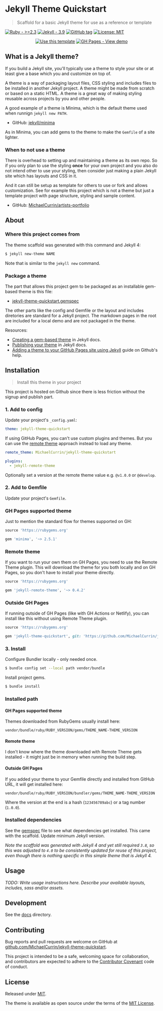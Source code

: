 # Jekyll Theme Quickstart
> Scaffold for a basic Jekyll theme for use as a reference or template

[![Ruby - >=2.3](https://img.shields.io/badge/Ruby->=2.3-blue?logo=ruby&logoColor=white)](https://ruby-lang.org)
[![Jekyll - 3.9](https://img.shields.io/badge/Jekyll-3.9-blue?logo=jekyll&logoColor=white)](https://jekyllrb.com)
[![GitHub tag](https://img.shields.io/github/tag/MichaelCurrin/jekyll-theme-quickstart)](https://github.com/MichaelCurrin/jekyll-theme-quickstart/tags/?include_prereleases&sort=semver)
[![License: MIT](https://img.shields.io/badge/License-MIT-blue)](#license)


<div align="center">

[![Use this template](https://img.shields.io/badge/Use_this_template-2ea44f?style=for-the-badge&logo=github)](https://github.com/MichaelCurrin/jekyll-theme-quickstart/generate)
[![GH Pages - View demo](https://img.shields.io/badge/GH_Pages-View_demo-green?style=for-the-badge)](https://michaelcurrin.github.io/jekyll-theme-quickstart/)

</div>


## What is a Jekyll theme?

If you build a Jekyll site, you'll typically use a theme to style your site or at least give a base which you and customize on top of.

A theme is a way of packaging layout files, CSS styling and includes files to be installed in another Jekyll project. A theme might be made from scratch or based on a static HTML. A theme is a great way of making styling reusable across projects by you and other people.

A good example of a theme is Minima, which is the default theme used when runnign `jekyll new PATH`.

- GitHub: [jekyll/minima](https://github.com/jekyll/minima)

As in Minima, you can add gems to the theme to make the `Gemfile` of a site lighter.

### When to not use a theme

There is overhead to setting up and maintaining a theme as its own repo. So if you only plan to use the styling **once** for your own project and you also do not intend other to use your styling, then consider just making a plain Jekyll site which has layouts and CSS in it.

And it can still be setup as template for others to use or fork and allows customization. See for example this project which is not a theme but just a template project with page structure, styling and sample content.

- GitHub: [MichaelCurrin/artists-portfolio](https://github.com/MichaelCurrin/artists-portfolio)


## About

### Where this project comes from

The theme scaffold was generated with this command and Jekyll 4:

```sh
$ jekyll new-theme NAME
```

Note that is similar to the `jekyll new` command.

### Package a theme

The part that allows this project gem to be packaged as an installable gem-based theme is this file:

- [jekyll-theme-quickstart.gemspec](/jekyll-theme-quickstart.gemspec)

The other parts like the config and Gemfile or the layout and includes diretories are standard for a Jekyll project. The markdown pages in the root are included for a local demo and are not packaged in the theme.

Resources:

- [Creating a gem-based theme](https://jekyllrb.com/docs/themes/#creating-a-gem-based-theme) in Jekyll docs.
- [Publishing your theme](https://jekyllrb.com/docs/themes/#publishing-your-theme) in Jekyll docs.
- [Adding a theme to your GitHub Pages site using Jekyll](https://help.github.com/en/github/working-with-github-pages/adding-a-theme-to-your-github-pages-site-using-jekyll) guide on Github's help.


## Installation
>  Install this theme in your project

This project is hosted on Github since there is less friction without the signup and publish part.


### 1. Add to config

Update your project's `_config.yaml`:

```yaml
theme: jekyll-theme-quickstart
```

If using GitHub Pages, you can't use custom plugins and themes. But you can use the [remote theme](https://github.com/benbalter/jekyll-remote-theme) approach instead to load any theme.

```yaml
remote_theme: MichaelCurrin/jekyll-theme-quickstart

plugins:
  - jekyll-remote-theme
```

Optionally set a version at the remote theme value e.g. `@v1.0.0` or `@develop`.

### 2. Add to Gemfile

Update your project's `Gemfile`.

### GH Pages supported theme

Just to mention the standard flow for themes supported on GH:

```ruby
source 'https://rubygems.org'

gem 'minima', '~> 2.5.1'
```

###  Remote theme

If you want to run your own them on GH Pages, you need to use the Remote Theme plugin. This will download the theme for you both locally and on GH Pages, so you don't have to install your theme directly.

```ruby
source 'https://rubygems.org'

gem 'jekyll-remote-theme', '~> 0.4.2'
```

### Outside GH Pages

If running outside of GH Pages (like with GH Actions or Netlify), you can install like this without using Remote Theme plugin.

```ruby
source 'https://rubygems.org'

gem 'jekyll-theme-quickstart', git: 'https://github.com/MichaelCurrin/jekyll-theme-quickstart'
```


### 3. Install

Configure Bundler locally - only needed once.

```sh
$ bundle config set --local path vendor/bundle
```

Install project gems.

```sh
$ bundle install
```

### Installed path

#### GH Pages supported theme

Themes downloaded from RubyGems usually install here:

```
vendor/bundle/ruby/RUBY_VERSION/gems/THEME_NAME-THEME_VERSION
```

#### Remote theme

I don't know where the theme downloaded with Remote Theme gets installed - it might just be in memory when running the build step.

#### Outside GH Pages

If you added your theme to your Gemfile directly and installed from GitHub URL, it will get installed here:

```
vendor/bundle/ruby/RUBY_VERSION/bundler/gems/THEME_NAME-THEME_VERSION
```

Where the version at the end is a hash (`123456789abc`) or a tag number (`1.0.0`).



### Installed dependencies

See the [gemspec](jekyll-theme-quickstart.gemspec) file to see what dependencies get installed. This came with the scaffold. Update minimum Jekyll version.

_Note the scaffold was generated with Jekyll 4 and yet still required `3.8`, so this was adjusted to `4.0` to be consistently updated for reuse of this project, even though there is nothing specific in this simple theme that is Jekyll 4._


## Usage

_TODO: Write usage instructions here. Describe your available layouts, includes, sass and/or assets._


## Development

See the [docs](/docs/) directory.


## Contributing

Bug reports and pull requests are welcome on GitHub at [github.com/MichaelCurrin/jekyll-theme-quickstart](https://github.com/MichaelCurrin/jekyll-theme-quickstart).

This project is intended to be a safe, welcoming space for collaboration, and contributors are expected to adhere to the [Contributor Covenant](http://contributor-covenant.org) code of conduct.


## License

Released under [MIT](/LICENSE).

The theme is available as open source under the terms of the [MIT License](https://opensource.org/licenses/MIT).
